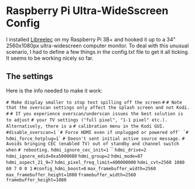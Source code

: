 # Raspberry Pi Ultra-WideSscreen Config
I installed [Libreelec](https://libreelec.tv) on my Raspberry Pi 3B+ and hooked it up to a 34" 2560x1080px ultra-widescreen computer monitor. To deal with this unusual scenario, I had to define a few things in the config.txt file to get it all ticking. It seems to be working nicely so far.

## The settings
Here is the info needed to make it work:

`# Make display smaller to stop text spilling off the screen`
`#`
`# Note that the overscan settings only affect the splash screen and not Kodi.`
`#`
`# If you experience overscan/underscan issues the best solution is to adjust`
`# your TV settings ("full pixel", "1-1 pixel" etc.). Alternatively, there is a`
`# calibration menu in the Kodi GUI.`
`#disable_overscan=1`
``
`# Force HDMI even if unplugged or powered off`
`# hdmi_force_hotplug=1`
``
`# Doesn't sent initial active source message.`
`# Avoids bringing CEC (enabled TV) out of standby and channel switch when`
`# rebooting.`
`hdmi_ignore_cec_init=1`
``
`hdmi_drive=2`
`hdmi_ignore_edid=0xa5000080`
`hdmi_group=2`
`hdmi_mode=87`
`hdmi_aspect_21_9=7`
`hdmi_pixel_freq_limit=400000000`
`hdmi_cvt=2560 1080 60 7 0 0 1`
`#config_hdmi_boost=8`
`max_framebuffer_width=2560`
`max_framebuffer_height=1080`
`framebuffer_width=2560`
`framebuffer_height=1080`
